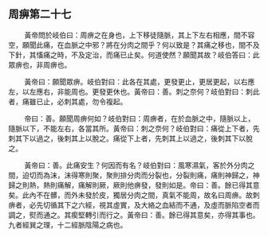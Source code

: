 ## 周痹第二十七

<p>&emsp;&emsp;
黃帝問於岐伯曰：周痹之在身也，上下移徒隨脈，其上下左右相應，間不容空，願聞此痛，在血脈之中邪？將在分肉之間乎？何以致是？其痛之移也，間不及下針，其慉痛之時，不及定治，而痛已止矣。何道使然？願聞其故？岐伯答曰：此眾痹也，非周痹也。
</p>
<p>&emsp;&emsp;
黃帝曰：願聞眾痹。岐伯對曰：此各在其處，更發更止，更居更起，以右應左，以左應右，非能周也。更發更休也。黃帝曰：善。刺之奈何？岐伯對曰：刺此者，痛雖已止，必刺其處，勿令複起。
</p>
<p>&emsp;&emsp;
帝曰：善。願聞周痹何如？岐伯對曰：周痹者，在於血脈之中，隨脈以上，隨脈以下，不能左右，各當其所。黃帝曰：刺之奈何？岐伯對曰：痛從上下者，先刺其下以過之，後刺其上以脫之。痛從下上者，先刺其上以過之，後刺其下以脫之。
</p>
<p>&emsp;&emsp;
黃帝曰：善。此痛安生？何因而有名？岐伯對曰：風寒濕氣，客於外分肉之間，迫切而為沫，沫得寒則聚，聚則排分肉而分裂也，分裂則痛，痛則神歸之，神歸之則熱，熱則痛解，痛解則厥，厥則他痹發，發則如是。帝曰：善。餘已得其意矣。此內不在髒，而外未發於皮，獨居分肉之間，真氣不能周，故名曰周痹。故刺痹者，必先切循其下之六經，視其虛實，及大絡之血結而不通，及虛而脈陷空者而調之，熨而通之。其瘈堅轉引而行之。黃帝曰：善。餘已得其意矣，亦得其事也。九者經巽之理，十二經脈陰陽之病也。
</p>
